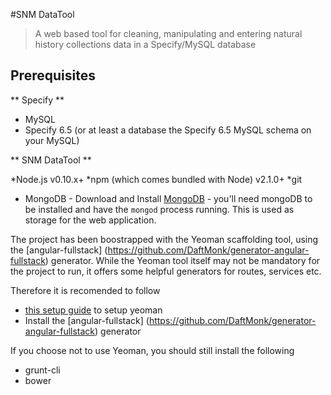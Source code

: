 #SNM DataTool

> A web based tool for cleaning, manipulating and entering natural history collections data in a Specify/MySQL database

## Prerequisites

** Specify **

* MySQL
* Specify 6.5 (or at least a database the Specify 6.5 MySQL schema on your MySQL)

** SNM DataTool **

*Node.js v0.10.x+
*npm (which comes bundled with Node) v2.1.0+
*git
* MongoDB - Download and Install [MongoDB](http://www.mongodb.org/downloads) -  you'll need mongoDB to be installed and have the `mongod` process running. This is used as storage for the web application.

The project has been boostrapped with the Yeoman scaffolding tool, using the [angular-fullstack] (https://github.com/DaftMonk/generator-angular-fullstack) generator. While the Yeoman tool itself may not be mandatory for the project to run, it offers some helpful generators for routes, services etc. 

Therefore it is recomended to follow 
* [this setup guide](http://yeoman.io/codelab/setup.html) to setup yeoman
* Install the [angular-fullstack] (https://github.com/DaftMonk/generator-angular-fullstack) generator

If you choose not to use Yeoman, you should still install the following 
* grunt-cli
* bower


